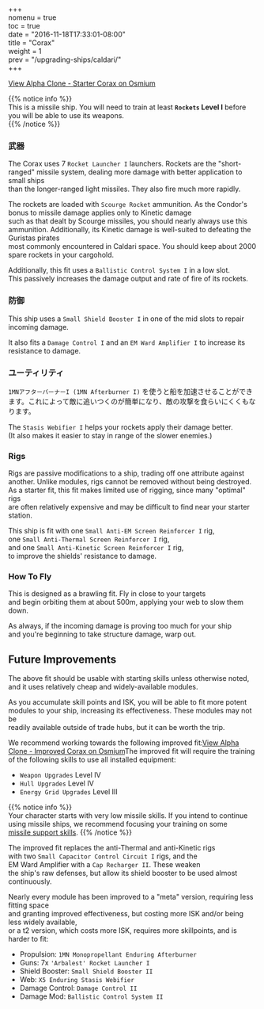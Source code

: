 +++  
nomenu = true  
toc = true  
date = "2016-11-18T17:33:01-08:00"  
title = "Corax"  
weight = 1  
prev = "/upgrading-ships/caldari/"  
+++

<object type="image/svg+xml" data="https://o.smium.org/api/convert/118658/svg/118658-alpha-clone---starter-corax.svg?privatetoken=196222959671574528"><a href="https://o.smium.org/loadout/private/118658/196222959671574528">View Alpha Clone - Starter Corax on Osmium</a></object>

{{% notice info %}}  
This is a missile ship. You will need to train at least **`Rockets` Level I** before you will be able to use its weapons.  
{{% /notice %}}

### 武器

The Corax uses 7 `Rocket Launcher I` launchers. Rockets are the "short-ranged" missile system, dealing more damage with better application to small ships  
than the longer-ranged light missiles. They also fire much more rapidly.

The rockets are loaded with `Scourge Rocket` ammunition. As the Condor's bonus to missile damage applies only to Kinetic damage  
such as that dealt by Scourge missiles, you should nearly always use this ammunition. Additionally, its Kinetic damage is well-suited to defeating the Guristas pirates  
most commonly encountered in Caldari space. You should keep about 2000 spare rockets in your cargohold.

Additionally, this fit uses a `Ballistic Control System I` in a low slot.  
This passively increases the damage output and rate of fire of its rockets.

### 防御

This ship uses a `Small Shield Booster I` in one of the mid slots to repair incoming damage.

It also fits a `Damage Control I` and an `EM Ward Amplifier I` to increase its resistance to damage.

### ユーティリティ

`1MNアフターバーナーI (1MN Afterburner I)` を使うと船を加速させることができます。これによって敵に追いつくのが簡単になり、敵の攻撃を食らいにくくもなります。

The `Stasis Webifier I` helps your rockets apply their damage better.   
(It also makes it easier to stay in range of the slower enemies.)

### Rigs

Rigs are passive modifications to a ship, trading off one attribute against another. Unlike modules, rigs cannot be removed without being destroyed. As a starter fit, this fit makes limited use of rigging, since many "optimal" rigs  
are often relatively expensive and may be difficult to find near your starter station.

This ship is fit with one `Small Anti-EM Screen Reinforcer I` rig,   
one `Small Anti-Thermal Screen Reinforcer I` rig,   
and one `Small Anti-Kinetic Screen Reinforcer I` rig,  
to improve the shields' resistance to damage.

### How To Fly

This is designed as a brawling fit. Fly in close to your targets  
and begin orbiting them at about 500m, applying your web to slow them down.

As always, if the incoming damage is proving too much for your ship  
and you're beginning to take structure damage, warp out.

## Future Improvements

The above fit should be usable with starting skills unless otherwise noted,  
and it uses relatively cheap and widely-available modules.

As you accumulate skill points and ISK, you will be able to fit more potent  
modules to your ship, increasing its effectiveness. These modules may not be  
readily available outside of trade hubs, but it can be worth the trip.

We recommend working towards the following improved fit:<object type="image/svg+xml" data="https://o.smium.org/api/convert/118660/svg/118660-alpha-clone---improved-corax.svg?privatetoken=2275141002433921024"><a href="https://o.smium.org/loadout/private/118660/2275141002433921024">View Alpha Clone - Improved Corax on Osmium</a></object>The improved fit will require the training of the following skills to use all installed equipment:

* `Weapon Upgrades` Level IV
* `Hull Upgrades` Level IV
* `Energy Grid Upgrades` Level III

{{% notice info %}}  
Your character starts with very low missile skills. If you intend to continue  
using missile ships, we recommend focusing your training on some   
[missile support skills](/training/combat/#missile-skills).
{{% /notice %}}

The improved fit replaces the anti-Thermal and anti-Kinetic rigs  
with two `Small Capacitor Control Circuit I` rigs, and the  
EM Ward Amplifier with a `Cap Recharger II`. These weaken  
the ship's raw defenses, but allow its shield booster to be used almost continuously.

Nearly every module has been improved to a "meta" version, requiring less fitting space  
and granting improved effectiveness, but costing more ISK and/or being less widely available,  
or a t2 version, which costs more ISK, requires more skillpoints, and is harder to fit:

* Propulsion: `1MN Monopropellant Enduring Afterburner`
* Guns: 7x `'Arbalest' Rocket Launcher I`
* Shield Booster: `Small Shield Booster II`
* Web: `X5 Enduring Stasis Webifier`
* Damage Control: `Damage Control II`
* Damage Mod: `Ballistic Control System II`
